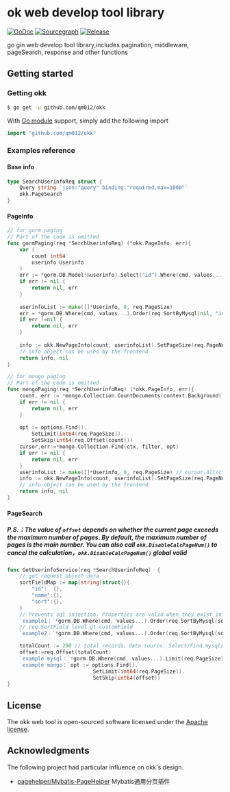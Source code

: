 # ok web develop tool library

[//]: # ([![Build Status]&#40;https://github.com//qm012/okk/workflows/Run%20Tests/badge.svg?branch=main&#41;]&#40;https://github.com/qm012/okk/actions?query=branch%3Amian&#41;)

[//]: # ([![codecov]&#40;https://codecov.io/gh//qm012/okk/branch/main/graph/badge.svg&#41;]&#40;https://codecov.io/gh/qm012/okk&#41;)
[![GoDoc](https://pkg.go.dev/badge/github.com/qm012/okk?status.svg)](https://pkg.go.dev/github.com/qm012/okk?tab=doc)
[![Sourcegraph](https://sourcegraph.com/github.com/qm012/okk/-/badge.svg)](https://sourcegraph.com/github.com/qm012/okk?badge)
[![Release](https://img.shields.io/github/release/qm012/okk.svg?style=flat-square)](https://github.com/qm012/okk/releases)

go gin web develop tool library,includes pagination, middleware, pageSearch, response and other functions

## Getting started

### Getting okk

```sh
$ go get -u github.com/qm012/okk
```

With [Go module](https://github.com/golang/go/wiki/Modules) support, simply add the following import

```go
import "github.com/qm012/okk"
```

### Examples reference

#### Base info

```go
type SearchUserinfoReq struct {
	Query string `json:"query" binding:"required,max=1000"`
	okk.PageSearch
}
```

#### PageInfo

```go
// for gorm paging
// Part of the code is omitted
func gormPaging(req *SerchUserinfoReq) (*okk.PageInfo, err){
    var (
        count int64
        userinfo Userinfo
    )
    err := *gorm.DB.Model(&userinfo).Select("id").Where(cmd, values...).Count(&count).Error
    if err != nil {
        return nil, err
    }
	
    userinfoList := make([]*Userinfo, 0, req.PageSize)
    err = *gorm.DB.Where(cmd, values...).Order(req.SortByMysql(nil, "id")).Limit(req.PageSize).Offset(req.Offset(count)).Find(&userinfos).Error
    if err !=nil {
        return nil, err
    }
    
    info := okk.NewPageInfo(count, userinfoList).SetPageSize(req.PageNum, req.PageSize)
    // info object can be used by the frontend
    return info, nil
}

// for mongo paging 
// Part of the code is omitted
func mongoPaging(req *SerchUserinfoReq) (*okk.PageInfo, err){
    count, err := *mongo.Collection.CountDocuments(context.Background(), bson.D{})
	if err != nil {
		return nil, err
    }
	
    opt := options.Find().
        SetLimit(int64(req.PageSize)).
        SetSkip(int64(req.Offset(count)))
    cursor,err:=*mongo.Collection.Find(ctx, filter, opt)
    if err != nil {
        return nil, err
    }
    userinfoList := make([]*Userinfo, 0, req.PageSize) // cursor.All(ctx, &userinfos) 
    info := okk.NewPageInfo(count, userinfoList).SetPageSize(req.PageNum, req.PageSize)
    // info object can be used by the frontend
    return info, nil
} 

```
#### PageSearch

##### P.S.：The value of `offset` depends on whether the current page exceeds the maximum number of pages. By default, the maximum number of pages is the main number. You can also call `okk.DisableCalcPageNum()` to cancel the calculation，`okk.DisableCalcPageNum()` global valid
```go
func GetUserinfoService(req *SearchUserinfoReq)  {
    // get request object data
	sortFieldMap := map[string]struct{}{
	    "id":  {},
	    "name":{},
		"sort":{},
    }
    // Prevents sql injection. Properties are valid when they exist in sortFieldMap 
	`example1：`*gorm.DB.Where(cmd, values...).Order(req.SortByMysql(sortFieldMap))
    // req.SortField level gt customField
	`example2：`*gorm.DB.Where(cmd, values...).Order(req.SortByMysql(sortFieldMap, "id"))

    totalCount := 290 // total records，data source: Select/Find mysql/mongo data
    offset:=req.Offset(totalCount)
    `example mysql：`*gorm.DB.Where(cmd, values...).Limit(req.PageSize).Offset(offset)
    `example mongo：`opt := options.Find().
                            SetLimit(int64(req.PageSize)).
                            SetSkip(int64(offset))
}

```

## License

The okk web tool is open-sourced software licensed under the [Apache license](./LICENSE).

## Acknowledgments

The following project had particular influence on okk's design.

- [pagehelper/Mybatis-PageHelper](https://github.com/pagehelper/Mybatis-PageHelper) Mybatis通用分页插件
